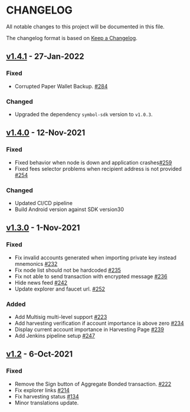 # CHANGELOG
All notable changes to this project will be documented in this file.

The changelog format is based on [Keep a Changelog](https://keepachangelog.com/en/1.0.0/).

## [v1.4.1][v1.4.1] - 27-Jan-2022
### Fixed
- Corrupted Paper Wallet Backup. [#284](https://github.com/symbol/mobile-wallet/issues/284)
### Changed
- Upgraded the dependency `symbol-sdk` version to `v1.0.3`.

## [v1.4.0][v1.4.0] - 12-Nov-2021
### Fixed
- Fixed behavior when node is down and application crashes[#259](https://github.com/symbol/mobile-wallet/issues/259)
- Fixed fees selector problems when recipient address is not provided [#254](https://github.com/symbol/mobile-wallet/issues/254)
### Changed
- Updated CI/CD pipeline
- Build Android version against SDK version30

## [v1.3.0][v1.3.0] - 1-Nov-2021

### Fixed
- Fix invalid accounts generated when importing private key instead mnemonics [#232](https://github.com/symbol/mobile-wallet/issues/232)
- Fix node list should not be hardcoded [#235](https://github.com/symbol/mobile-wallet/issues/235)
- Fix not able to send transaction with encrypted message [#236](https://github.com/symbol/mobile-wallet/issues/236)
- Hide news feed [#242](https://github.com/symbol/mobile-wallet/issues/242)
- Update explorer and faucet url. [#252](https://github.com/symbol/mobile-wallet/pull/252)

### Added
- Add Multisig multi-level support [#223](https://github.com/symbol/mobile-wallet/issues/223)
- Add harvesting verification if account importance is above zero [#234](https://github.com/symbol/mobile-wallet/issues/234)
- Display current account importance in Harvesting Page [#239](https://github.com/symbol/mobile-wallet/issues/239)
- Add Jenkins pipeline setup [#247](https://github.com/symbol/mobile-wallet/pull/247)

## [v1.2][v1.2] - 6-Oct-2021

### Fixed
- Remove the Sign button of Aggregate Bonded transaction. [#222](https://github.com/symbol/mobile-wallet/issues/222)
- Fix explorer links [#214](https://github.com/symbol/mobile-wallet/issues/214)
- Fix harvesting status [#134](https://github.com/symbol/mobile-wallet/issues/134)
- Minor translations update.

[v1.2]: https://github.com/symbol/mobile-wallet/releases/tag/1.2
[v1.3.0]: https://github.com/symbol/mobile-wallet/releases/tag/1.3.0
[v1.4.0]: https://github.com/symbol/mobile-wallet/releases/tag/1.4.0
[v1.4.1]: https://github.com/symbol/mobile-wallet/releases/tag/1.4.1
